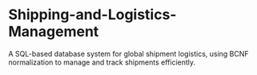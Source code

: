 # Shipping-and-Logistics-Management
A SQL-based database system for global shipment logistics, using BCNF normalization to manage and track shipments efficiently.
